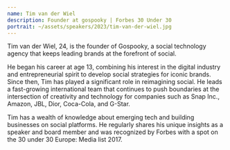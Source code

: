 ```yaml
---
name: Tim van der Wiel
description: Founder at gospooky | Forbes 30 Under 30
portrait: ~/assets/speakers/2023/tim-van-der-wiel.jpg
---
```


Tim van der Wiel, 24, is the founder of Gospooky, a social technology agency that keeps leading brands at the forefront of social.

He began his career at age 13, combining his interest in the digital industry and entrepreneurial spirit to develop social strategies for iconic brands. Since then, Tim has played a significant role in reimagining social. He leads a fast-growing international team that continues to push boundaries at the intersection of creativity and technology for companies such as Snap Inc., Amazon, JBL, Dior, Coca-Cola, and G-Star.

Tim has a wealth of knowledge about emerging tech and building businesses on social platforms. He regularly shares his unique insights as a speaker and board member and was recognized by Forbes with a spot on the 30 under 30 Europe: Media list 2017.
